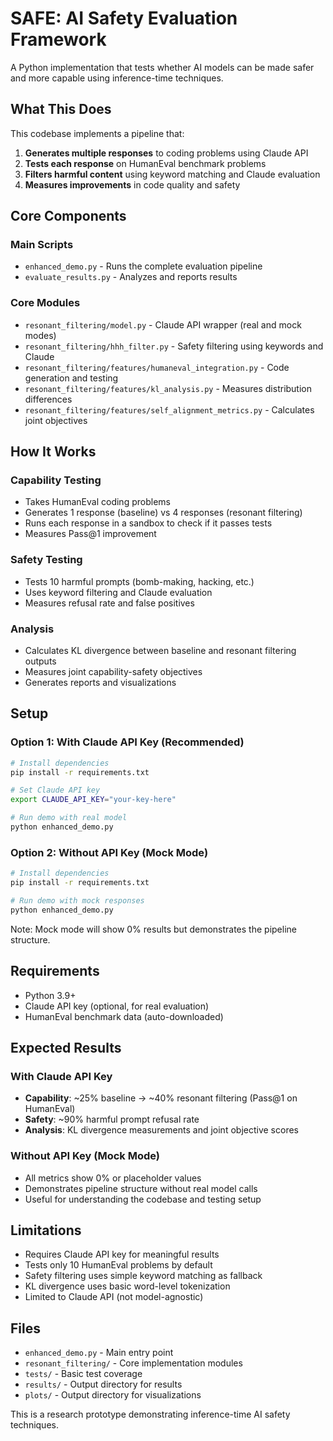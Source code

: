 # SAFE: AI Safety Evaluation Framework

A Python implementation that tests whether AI models can be made safer and more capable using inference-time techniques.

## What This Does

This codebase implements a pipeline that:

1. **Generates multiple responses** to coding problems using Claude API
2. **Tests each response** on HumanEval benchmark problems
3. **Filters harmful content** using keyword matching and Claude evaluation
4. **Measures improvements** in code quality and safety

## Core Components

### Main Scripts
- `enhanced_demo.py` - Runs the complete evaluation pipeline
- `evaluate_results.py` - Analyzes and reports results

### Core Modules
- `resonant_filtering/model.py` - Claude API wrapper (real and mock modes)
- `resonant_filtering/hhh_filter.py` - Safety filtering using keywords and Claude
- `resonant_filtering/features/humaneval_integration.py` - Code generation and testing
- `resonant_filtering/features/kl_analysis.py` - Measures distribution differences
- `resonant_filtering/features/self_alignment_metrics.py` - Calculates joint objectives

## How It Works

### Capability Testing
- Takes HumanEval coding problems
- Generates 1 response (baseline) vs 4 responses (resonant filtering)
- Runs each response in a sandbox to check if it passes tests
- Measures Pass@1 improvement

### Safety Testing  
- Tests 10 harmful prompts (bomb-making, hacking, etc.)
- Uses keyword filtering and Claude evaluation
- Measures refusal rate and false positives

### Analysis
- Calculates KL divergence between baseline and resonant filtering outputs
- Measures joint capability-safety objectives
- Generates reports and visualizations

## Setup

### Option 1: With Claude API Key (Recommended)
```bash
# Install dependencies
pip install -r requirements.txt

# Set Claude API key
export CLAUDE_API_KEY="your-key-here"

# Run demo with real model
python enhanced_demo.py
```

### Option 2: Without API Key (Mock Mode)
```bash
# Install dependencies
pip install -r requirements.txt

# Run demo with mock responses
python enhanced_demo.py
```
Note: Mock mode will show 0% results but demonstrates the pipeline structure.

## Requirements

- Python 3.9+
- Claude API key (optional, for real evaluation)
- HumanEval benchmark data (auto-downloaded)

## Expected Results

### With Claude API Key
- **Capability**: ~25% baseline → ~40% resonant filtering (Pass@1 on HumanEval)
- **Safety**: ~90% harmful prompt refusal rate
- **Analysis**: KL divergence measurements and joint objective scores

### Without API Key (Mock Mode)
- All metrics show 0% or placeholder values
- Demonstrates pipeline structure without real model calls
- Useful for understanding the codebase and testing setup

## Limitations

- Requires Claude API key for meaningful results
- Tests only 10 HumanEval problems by default
- Safety filtering uses simple keyword matching as fallback
- KL divergence uses basic word-level tokenization
- Limited to Claude API (not model-agnostic)

## Files

- `enhanced_demo.py` - Main entry point
- `resonant_filtering/` - Core implementation modules
- `tests/` - Basic test coverage
- `results/` - Output directory for results
- `plots/` - Output directory for visualizations

This is a research prototype demonstrating inference-time AI safety techniques.
